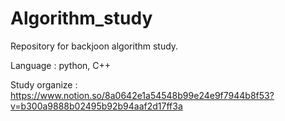 # Algorithm_study
Repository for backjoon algorithm study.

Language : python, C++

Study organize : https://www.notion.so/8a0642e1a54548b99e24e9f7944b8f53?v=b300a9888b02495b92b94aaf2d17ff3a
